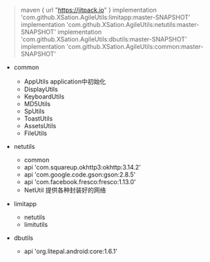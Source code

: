 > maven { url "https://jitpack.io" }
> implementation 'com.github.XSation.AgileUtils:limitapp:master-SNAPSHOT'
> implementation 'com.github.XSation.AgileUtils:netutils:master-SNAPSHOT'
> implementation 'com.github.XSation.AgileUtils:dbutils:master-SNAPSHOT'
> implementation 'com.github.XSation.AgileUtils:common:master-SNAPSHOT'

- common
    - AppUtils application中初始化
    - DisplayUtils
    - KeyboardUtils
    - MD5Utils
    - SpUtils
    - ToastUtils
    - AssetsUtils
    - FileUtils
- netutils
    - common
    - api 'com.squareup.okhttp3:okhttp:3.14.2'
    - api 'com.google.code.gson:gson:2.8.5'
    - api 'com.facebook.fresco:fresco:1.13.0'
    - NetUtil 提供各种封装好的网络
- limitapp
    - netutils
    - limitutils

- dbutils
    - api 'org.litepal.android:core:1.6.1'

